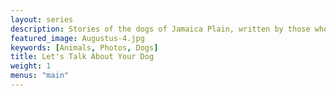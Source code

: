 ```yaml
---
layout: series
description: Stories of the dogs of Jamaica Plain, written by those who know them best.
featured_image: Augustus-4.jpg
keywords: [Animals, Photos, Dogs]
title: Let's Talk About Your Dog
weight: 1
menus: "main"
---
```

